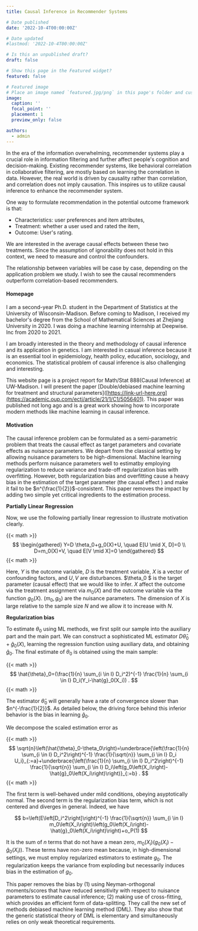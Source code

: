 ```yaml
---
title: Causal Inference in Recommender Systems

# Date published
date: '2022-10-4T00:00:00Z'

# Date updated
#lastmod: '2022-10-4T00:00:00Z'

# Is this an unpublished draft?
draft: false

# Show this page in the Featured widget?
featured: false

# Featured image
# Place an image named `featured.jpg/png` in this page's folder and customize its options here.
image:
  caption: ''
  focal_point: ''
  placement: 1
  preview_only: false

authors:
  - admin
---
```


In the era of the information overwhelming, recommender systems play a crucial role in information filtering and further affect people's cognition and decision-making. Existing recommender systems, like behavioral correlation in collaborative filtering, are mostly based on learning the correlation in data. However, the real world is driven by causality rather than correlation, and correlation does not imply causation. This inspires us to utilize causal inference to enhance the recommender system.

One way to formulate recommendation in the potential outcome framework is that:
- Characteristics: user preferences and item attributes,
- Treatment: whether a user used and rated the item,
- Outcome: User's rating.

We are interested in the average causal effects between these two treatments. Since the assumption of ignorability does not hold in this context, we need to measure and control the confounders.

The relationship between variables will be case by case, depending on the application problem we study. I wish to see the causal recommenders outperform correlation-based recommenders.




#### Homepage

I am a second-year Ph.D. student in the Department of Statistics at the University of Wisconsin-Madison. Before coming to Madison, I received my bachelor's degree from the School of Mathematical Sciences at Zhejiang University in 2020. I was doing a machine learning internship at Deepwise. Inc from 2020 to 2021.

I am broadly interested in the theory and methodology of causal inference and its application in genetics. I am interested in casual inference because it is an essential tool in epidemiology, health policy, education, sociology, and economics. The statistical problem of causal inference is also challenging and interesting.

This website page is a project report for Math/Stat 888(Causal Inference) at UW-Madison. I will present the paper [Double/debiased machine learning for treatment and structural parameters]([https://link-url-here.org](https://academic.oup.com/ectj/article/21/1/C1/5056401). This paper was published not long ago and is a great work showing how to incorporate modern methods like machine learning in causal inference.

#### Motivation

The causal inference problem can be formulated as a semi-parametric problem that treats the causal effect as target parameters and covariate effects as nuisance parameters. We depart from the classical setting by allowing nuisance parameters to be high-dimensional. Machine learning methods perform nuisance parameters well to estimatby employing regularization to reduce variance and trade-off regularization bias with overfitting. However, both regularization bias and overfitting cause a heavy bias in the estimation of the target parameter (the causal effect ) and make it fail to be $n^{\frac{1}{2}}$-consistent. This paper removes the impact by adding two simple yet critical ingredients to the estimation process. 

**Partially Linear Regression**

Now, we use the following partially linear regression to illustrate motivation clearly.

{{< math >}}
$$
\begin{gathered}
Y=D \theta_0+g_0(X)+U, \quad E[U \mid X, D]=0 \\
D=m_0(X)+V, \quad E[V \mid X]=0
\end{gathered}
$$
{{< math >}}

Here, $Y$ is the outcome variable, $D$ is the treatment variable, $X$ is a vector of confounding factors, and $U,V$ are disturbances. $\theta_0 $ is the target parameter (causal effect) that we would like to infer. $X$ affect the outcome via the treatment assignment via $m_0(X)$ and the outcome variable via the function $g_0(X)$. $(m_0, g_0)$ are the nuisance parameters. The dimension of $X$ is large relative to the sample size $N$ and we allow it to increase with $N$.

**Regularization bias**

To estimate $\theta_0$ using ML methods, we first split our sample into the auxiliary part and the main part. We can construct a sophisticated ML estimator $D\hat{\theta}_0+\hat{g}_0(X)$,  learning the regression function using auxiliary data, and obtaining $\hat{g}_0$. The final estimate of $\theta_0$ is obtained using the main sample:

{{< math >}}
$$
\hat{\theta}_0=(\frac{1}{n} \sum_{i \in I} D_i^2)^{-1} \frac{1}{n} \sum_{i \in I} D_i(Y_i-\hat{g}_0(X_i)) .
$$
{{< math >}}

The estimator $\hat{\theta}_0$ will generally have a rate of convergence slower than $n^{-\frac{1}{2}}$. As detailed below, the driving force behind this inferior behavior is the bias in learning $\hat{g}_0$.

We decompose the scaled estimation error as 

{{< math >}}
$$
\sqrt{n}\left(\hat{\theta}_0-\theta_0\right)=\underbrace{\left(\frac{1}{n} \sum_{i \in I} D_i^2\right)^{-1} \frac{1}{\sqrt{n}} \sum_{i \in I} D_i U_i}_{:=a}+\underbrace{\left(\frac{1}{n} \sum_{i \in I} D_i^2\right)^{-1} \frac{1}{\sqrt{n}} \sum_{i \in I} D_i\left(g_0\left(X_i\right)-\hat{g}_0\left(X_i\right)\right)}_{:=b} .
$$
{{< math >}}

The first term is well-behaved under mild conditions, obeying asyptotically normal. The second term is the regularization bias term, which is not centered and diverges in general. Indeed, we have 

$$
b=\left(E\left[D_i^2\right]\right)^{-1} \frac{1}{\sqrt{n}} \sum_{i \in I} m_0\left(X_i\right)\left(g_0\left(X_i\right)-\hat{g}_0\left(X_i\right)\right)+o_P(1)
$$

It is the sum of $n$ terms that do not have a mean zero, $m_0\left(X_i\right)\left(g_0\left(X_i\right)-\hat{g}_0\left(X_i\right)\right)$. These terms have non-zero mean because, in high-dimensional settings, we must employ regularized estimators to estimate $g_0$. The regularization keeps the variance from exploding but necessarily induces bias in the estimation of $g_0$.

This paper removes the bias by (1) using Neyman-orthogonal moments/scores that have reduced sensitivity with respect to nuisance parameters to estimate causal inference; (2) making use of cross-fitting, which provides an efficient form of data-splitting. They call the new set of methods debiased machine learning method (DML).  They also show that the generic statistical theory of DML is elementary and simultaneously relies on only weak theoretical requirements.
